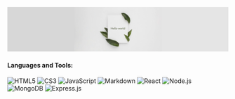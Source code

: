 ![Header](./assets/small-background.png)

<!-- ### Я только учусь -->

#### Languages and Tools:
![HTML5](https://img.shields.io/badge/-HTML-090909?style=for-the-badge&logo=HTML5)
![CS3](https://img.shields.io/badge/-CSS-090909?style=for-the-badge&logo=CSS3&logoColor=097CDB)
![JavaScript](https://img.shields.io/badge/-JavaScript-090909?style=for-the-badge&logo=JavaScript&logoColor=E9D54D)
![Markdown](https://img.shields.io/badge/-Markdown-000000?style=for-the-badge&logo=markdown)
![React](https://img.shields.io/badge/-React-090909?style=for-the-badge&logo=React&logoColor=61DAF6)
![Node.js](https://img.shields.io/badge/-Node.js-090909?style=for-the-badge&logo=Node.js&logoColor=green)
![MongoDB](https://img.shields.io/badge/-MongoDB-090909?style=for-the-badge&logo=MongoDB&logoColor=green)
![Express.js](https://img.shields.io/badge/-Express.js-090909?style=for-the-badge&logo=Express&logoColor=white)

<!-- #### Consider:
![MUI](https://img.shields.io/badge/material%20ui%20-%230081CB.svg?&style=for-the-badge&logo=material-ui&logoColor=white)
![PostgreSQL](https://img.shields.io/badge/postgres-%23316192.svg?&style=for-the-badge&logo=postgresql&logoColor=white)
![Taiga UI](https://img.shields.io/badge/-TaigaUI-526ED3?style=for-the-badge&logo=taigaui&logoColor=F0764F)
![Angular](https://img.shields.io/badge/angular%20-%23DD0031.svg?&style=for-the-badge&logo=angular&logoColor=white)
![Tailwind](https://img.shields.io/badge/tailwindcss%20-%2338B2AC.svg?&style=for-the-badge&logo=tailwind-css&logoColor=white) -->

<!-- ### Socials:
[![Telegram](https://img.shields.io/badge/-Telegram-090909?style=for-the-badge&logo=telegram&logoColor=27A0D9)](https://t.me/)
[![Vkontakte](https://img.shields.io/badge/-Vkontakte-090909?style=for-the-badge&logo=Vk&logoColor=4F7DB3)](https://vk.com/) 

![Darpeex's GitHub stats](https://github-readme-stats.vercel.app/api?username=darpeex&theme=transparent&show_icons=true) 
Здесь иконки с инструментами - https://github.com/TawkirAlif/Markdown-Badges -->
